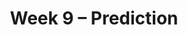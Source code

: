---
    title: Week 9 – Prediction
    weekNumber: 9
    days:
      - date: 2024-11-25
        events:
          - name: LEC 24
            type: lecture
            title: Correlation
            url:
            html:
            podcast:
            readings:
              - name: CIT 15.0-15.2
                url: https://inferentialthinking.com/chapters/15/Prediction.html
            keywords: association, correlation coefficient (r), predicting heights, regression line (su)
          - name: QUIZ 4
            type: quiz
            title: Quiz 4 covers Lectures 19-32)
      - date: 2024-11-26
        events:
          - name: HW 6
            type: hw
            title: Hypothesis Testing and Permutation Testing
            url:
                
      - date: 2024-11-27
        events:
          - name: LEC 25
            type: lecture
            title: Regression and Least Squares
            url:
            html:
            podcast:
            readings:
              - name: CIT 15.2-15.4
                url: https://inferentialthinking.com/chapters/15/2/Regression_Line.html
            keywords: regression line in original units, outliers, errors, RMSE, best fit, least squares
          - name: DISC 8
            type: discussion
            title: Hypothesis Testing and Permutation Testing
            problems: 
      - date: 2024-11-29
        events:
          - markdown_content: <b>No Lecture (Thanksgiving 🦃)<b>
---